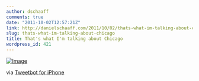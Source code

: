 ```yaml
---
author: dschaaff
comments: true
date: "2011-10-02T12:57:21Z"
link: http://danielschaaff.com/2011/10/02/thats-what-im-talking-about-chicago/
slug: thats-what-im-talking-about-chicago
title: That's what I'm talking about Chicago
wordpress_id: 421
---
```


[![Image](http://posterous.com/getfile/files.posterous.com/danielschaaff/bClqbjFyCsCzyeEFgszvhtoJGFnCotlcakqvEAdgejqHrxsIpDhHfodyrJky/image.jpg.scaled500.jpg)](http://posterous.com/getfile/files.posterous.com/danielschaaff/bClqbjFyCsCzyeEFgszvhtoJGFnCotlcakqvEAdgejqHrxsIpDhHfodyrJky/image.jpg.scaled1000.jpg)

  

via [Tweetbot for iPhone](http://tapbots.com/tweetbot)
